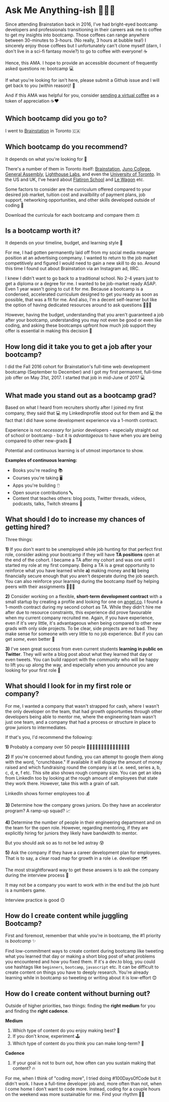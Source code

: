 # Ask Me Anything-ish 🙋🏻‍♀️
Since attending Brainstation back in 2016, I've had bright-eyed bootcamp developers and professionals transitioning in their careers ask me to coffee to get my insights into bootcamp. Those coffees can range anywhere between 30-minutes to 3-hours. (No really, 3 hours at bubble tea!) I sincerely enjoy those coffees but I unfortunately can't clone myself (darn, I don't live in a sci-fi fantasy movie?) to go to coffee with everyone! ☕

Hence, this AMA. I hope to provide an accessible document of frequently asked questions re: bootcamp 💻

If what you're looking for isn't here, please submit a Github issue and I will get back to you (within reason)! 😬

And if this AMA was helpful for you, consider [sending a virtual coffee](https://www.buymeacoffee.com/clearlythuydoan) as a token of appreciation ☕❤️

## Which bootcamp did you go to?
I went to [Brainstation](https://brainstation.io/) in Toronto 🇨🇦

## Which bootcamp do you recommend?
It depends on what you're looking for 🧠

There's a number of them in Toronto itself: [Brainstation](https://brainstation.io/), [Juno College](https://junocollege.com/), [General Assembly](https://generalassemb.ly/education/software-engineering-immersive/toronto?&topic=&mkt_account_id=1056949875&mkt_campaign_id=2016666190&mkt_ad_group_id=70434038294&mkt_device_type=c&mkt_keyword=general%20assembly%20coding%20bootcamp&mkt_matchtype=e&mkt_placement=&mkt_ad_id=524364735019&mkt_network=g&mkt_target_id=kwd-865210816442&mkt_feed_item_id=&utm_source=google&utm_medium=paid-search-bra&utm_campaign=TS:TX:BRA:TOR:BR:GeneralAssembly&utm_content=campus-lead-lander&utm_term=general%20assembly%20coding%20bootcamp&gclid=Cj0KCQjwtMCKBhDAARIsAG-2Eu_oS040NM_ZI-lfskdkWKU0hTHKPmnacVmY0hqTFWjdL86qVM2jdG8aAveQEALw_wcB), [Lighthouse Labs](https://www.lighthouselabs.ca/en/web-development-bootcamp?gclid=Cj0KCQjwtMCKBhDAARIsAG-2Eu9CiMljl0pNBmz9S_xOkzclqxTWPlnB58sxWp62Qqe6kBf52Zh4w94aAkvzEALw_wcB), and even the [University of Toronto](https://bootcamp.learn.utoronto.ca/coding/online/landing/?s=Google-Unbranded_RFull_&msg_cv_scta=4&msg_cv_stbn=1&msg_cv_fcta=1&pkw=%2Bcoding%20%2Bacademy&pcrid=464423316879&pmt=b&utm_source=google&utm_medium=cpc&utm_campaign=GGL%7CUNIVERSITY-OF-TORONTO%7CSEM%7CCODING%7C-%7CONL%7C_RFull_%7CALL%7CNBD-G%7CBMM%7CCore%7CSkills&utm_term=%2Bcoding%20%2Bacademy&s=google&k=%2Bcoding%20%2Bacademy&utm_adgroupid=107034141817&utm_locationphysicalms=9000858&utm_matchtype=b&utm_network=g&utm_device=c&utm_content=464423316879&utm_placement=&gclid=Cj0KCQjwtMCKBhDAARIsAG-2Eu8__bP9BPUxOGRwygzA9hugmrHOJRXEfcNWHT8rUDF-TrdnbUO8MgwaAu_XEALw_wcB&gclsrc=aw.ds). In the US and UK, I've heard about [Flatiron School](https://flatironschool.com/) and [Le Wagon](https://www.lewagon.com/) etc.

Some factors to consider are the curriculum offered compared to your desired job market, tuition cost and availbility of payment plans, job support, networking opportunities, and other skills developed outside of coding 🌱

Download the curricula for each bootcamp and compare them ⚖️

## Is a bootcamp worth it?

It depends on your timeline, budget, and learning style 📖

For me, I had gotten permanently laid off from my social media manager position at an advertising compmany. I wanted to return to the job market competitively and figured I would need to gain a new skill to do so. Around this time I found out about Brainstation via an Instagram ad, IIRC. 

I knew I didn't want to go back to a traditional school. No 2-4 years just to get a diploma or a degree for me. I wanted to be job-market ready ASAP. Even 1 year wasn't going to cut it for me. Because a bootcamp is a condensed, accelerated curriculum designed to get you ready as soon as possible, that was a fit for me. And also, I'm a decent self-learner but like the option of having dedicated resources around to ask questions 👨🏽‍🏫

However, having the budget, understanding that you aren't guaranteed a job after your bootcamp, understanding you may not even be good or even like coding, and asking these bootcamps upfront how much job support they offer is essential in making this decision 💯

## How long did it take you to get a job after your bootcamp?
I did the Fall 2016 cohort for Brainstation's full-time web development bootcamp (September to December) and I got my first permanent, full-time job offer on May 31st, 2017. I started that job in mid-June of 2017 💻

## What made you stand out as a bootcamp grad?
Based on what I heard from recruiters shortly after I joined my first company, they said that 💻 my LinkedInprofile stood out for them and 💻 the fact that I did have some development experience via a 1-month contract. 

Experience is not _necessary_ for junior developers - especially straight out of school or bootcamp - but it is _advantageous_ to have when you are being compared to other new-grads 👯

Potential and continuous learning is of utmost importance to show.

**Examples of continuous learning:**
- Books you're reading 📚
- Courses you're taking 🖥️
- Apps you're building 🖱️
- Open source contributions 🔤
- Content that teaches others: blog posts, Twitter threads, videos, podcasts, talks, Twitch streams 📸

## What should I do to increase my chances of getting hired?
Three things:

**1)** If you don't want to be unemployed while job hunting for that perfect first role, consider asking your bootcamp if they will have **TA positions** open at the end of the cohort. I became a TA after my cohort and was one until I started my role at my first company. Being a TA is a great opportunity to reinforce what you have learned while **a)** making money and **b)** being financially secure enough that you aren't desperate during the job search. You can also reinforce your learning during the bootcamp itself by helping peers with their assignments 🧑‍🤝‍🧑

**2)** Consider working on a flexible, **short-term development contract** with a small startup by creating a profile and looking for one on [angel.co](https://angel.co/). I found a 1-month contract during my second cohort as TA. While they didn't hire me after due to resource constraints, this experience did prove favourable when my current company recruited me. Again, if you have experience, even if it's very little, it's advantageous when being compared to other new grads with only side projects. To be clear, side projects are not bad. They make sense for someone with very little to no job experience. But if you can get _some_, even better 🥇

**3)** I've seen great success from even current students **learning in public on Twitter**. They will write a blog post about what they learned that day or even tweets. You can build rapport with the community who will be happy to lift you up along the way, and especially when you announce you are looking for your first role 🌈

## What should I look for in my first role or company?
For me, I wanted a company that wasn't strapped for cash, where I wasn't the only developer on the team, that had growth opportunties through other developers being able to mentor me, where the engineering team wasn't just one team, and a company that had a process or structure in place to grow juniors to intermediates. 

If that's you, I'd recommend the following:

**1)** Probably a company over 50 people 🧑🏿‍🤝‍🧑🏿🧑🏻‍🤝‍🧑🏽🧑🏾‍🤝‍🧑🏾

**2)** If you're concerned about funding, you can attempt to google them along with the word, "crunchbase." If available it will display the amount of money raised and which fundraising round the company is at i.e. seed, series a, b, c, d, e, f etc. This site also shows rough company size. You can get an idea from LinkedIn too by looking at the rough amount of employees that state they work there. However, take this with a grain of salt. 

LinkedIn shows former employees too 💰

**3)** Determine how the company grows juniors. Do they have an accelerator program? A ramp-up squad? 📈

**4)** Determine the number of people in their engineering department and on the team for the open role. However, regarding mentoring, if they are explicitly hiring for juniors they likely have bandwidth to mentor. 

But you should ask so as to not be led astray 😰

**5)** Ask the company if they have a career development plan for employees. That is to say, a clear road map for growth in a role i.e. developer 🗺️

The most straightforward way to get these answers is to ask the company during the interview process 😬

It may not be a company you want to work with in the end but the job hunt is a numbers game.

Interview practice is good 🙃

## How do I create content while juggling Bootcamp?
First and foremost, remember that while you're in bootcamp, the #1 priority is _bootcamp_ ✨

Find low-commitment ways to create content during bootcamp like tweeting what you learned that day or making a short blog post of what problems you encountered and how you fixed them. If it's a dev.to blog, you could use hashtags like `beginners`, `bootcamp`, `javascript` etc. It can be difficult to create content on things you have to deeply research. You're already learning while in bootcamp so tweeting or writing about it is low-effort 😊

## How do I create content without burning out?

Outside of higher priorities, two things: finding the **right medium** for you and finding the **right cadence**.

**Medium**
1) Which type of content do you enjoy making best? 💭
2) If you don't know, experiment 🕹️
3) Which type of content do you think you can make long-term? 🤔

**Cadence**
1) If your goal is not to burn out, how often can you sustain making that content? 🔥

For me, when I think of "coding more", I tried doing #100DaysOfCode but it didn't work. I have a full-time developer job and, more often than not, when I come home I don't want to code more. Instead, coding for a couple hours on the weekend was more sustainable for me. Find your rhythm 💃🏻
